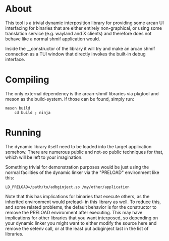 # About

This tool is a trivial dynamic interposition library for providing some arcan UI
interfacing for binaries that are either entirely non-graphical, or using
some translation service (e.g. wayland and X clients) and therefore does
not behave like a normal shmif application would.

Inside the __constructor of the library it will try and make an arcan shmif
connection as a TUI window that directly invokes the built-in debug interface.

# Compiling

The only external dependency is the arcan-shmif libraries via pkgtool and
meson as the build-system. If those can be found, simply run:

    meson build
		cd build ; ninja

# Running

The dynamic library itself need to be loaded into the target application
somehow. There are numerous public and not-so public techniques for that,
which will be left to your imagination.

Something trivial for demonstration purposes would be just using the normal
facilities of the dynamic linker via the "PRELOAD" environment like this:

    LD_PRELOAD=/path/to/adbginject.so /my/other/application

Note that this has implications for binaries that execute others, as the
inherited environment would preload- in this library as well. To reduce this,
and some related problems, the default behavior is for the constructor to
remove the PRELOAD environment after executing. This may have implications
for other libraries that you want interposed, so depending on your dynamic
linker you might want to either modify the source here and remove the setenv
call, or at the least put adbginject last in the list of libraries.
